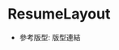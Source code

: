# ResumeLayout

- 參考版型: 版型連結[](https://xd.adobe.com/view/3b004539-6382-47f6-51e9-f3b73ea5063e-4d31/specs/)
